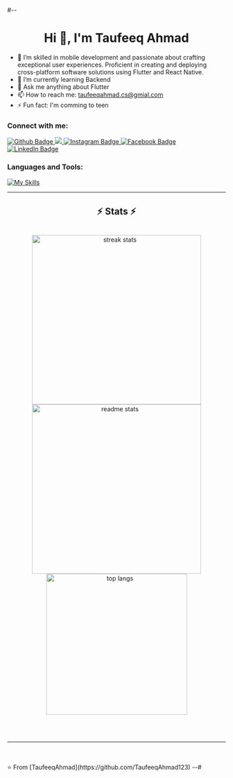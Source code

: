 #-- <h1 align="center">Hi 👋, I'm Taufeeq Ahmad</h1>

- 🔭 I’m skilled in mobile development and passionate about crafting exceptional user experiences. Proficient in creating and deploying cross-platform software solutions using Flutter and React Native.
- 🌱 I’m currently learning Backend
- 💬 Ask me anything about Flutter 
- 📫 How to reach me: taufeeqahmad.cs@gmial.com
- ⚡ Fun fact: I'm comming to teen
  
### Connect with me:
<div id="badges">
  <a href="https://github.com/TaufeeqAhmad123">
    <img src="https://img.shields.io/badge/Github-white?style=for-the-badge&logo=Github&logoColor=black" alt="Github Badge"/>
  </a>
  <a href="mailto:taufeeqahmad.cs@hmail.com">
    <img src="https://img.shields.io/badge/Gmail-333333?style=social&logo=gmail&logoColor=Red&labelColor=Blue&color=Blue"/>
  </a>
 
 
   <a href="https://www.instagram.com/_taufeeq_ahmad">
    <img src="https://img.shields.io/badge/Instagram-purple?style=for-the-badge&logo=instagram&logoColor=white" alt="Instagram Badge"/>
  </a>
   <a href="https://fb.com/Taufeeq Ahmad">
    <img src="https://img.shields.io/badge/Facebook-blue?style=for-the-badge&logo=facebook&logoColor=white" alt="Facebook Badge"/>
  </a>
   </a>
   <a href="https://www.linkedin.com/in/taufeeq-ahmad-67b751264/">
    <img src="https://img.shields.io/badge/Linkedin-blue?style=for-the-badge&logo=linkedin&logoColor=white" alt="LinkedIn Badge"/>
  </a>
</div>


### Languages and Tools:
[![My Skills](https://skillicons.dev/icons?i=flutter,dart,firebase,github,git,postman,figma,xd&perline=5)](https://skillicons.dev)



<hr/>

<h2 align="center">⚡ Stats ⚡</h2>
<br>
<div align=center>
  <img width=390 src="https://github-readme-streak-stats-salesp07.vercel.app/?user=TaufeeqAhmad123&count_private=true&theme=react&border_radius=10" alt="streak stats"/>
  <img width=390 src="https://github-readme-stats-salesp07.vercel.app/api?username=TaufeeqAhmad123&count_private=true&show_icons=true&theme=react&rank_icon=github&border_radius=10" alt="readme stats" />
  <br/>
  <img width=325 align="center" src="https://github-readme-stats-salesp07.vercel.app/api/top-langs/?username=TaufeeqAhmad123&hide=HTML&langs_count=8&layout=compact&theme=react&border_radius=10&size_weight=0.5&count_weight=0.5&exclude_repo=github-readme-stats" alt="top langs" />
</div>

<br/><br/>

<hr/>

<br/>


<br>
⭐️ From [TaufeeqAhmad](https://github.com/TaufeeqAhmad123)
--#
